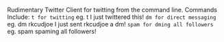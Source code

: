 Rudimentary Twitter Client for twitting from the command line.
Commands Include: ```t for twitting``` eg. t I just twittered this!
                  ```dm for direct messaging``` eg. dm rkcudjoe I just sent rkcudjoe a dm!
                  ```spam for dming all followers``` eg. spam spaming all followers!